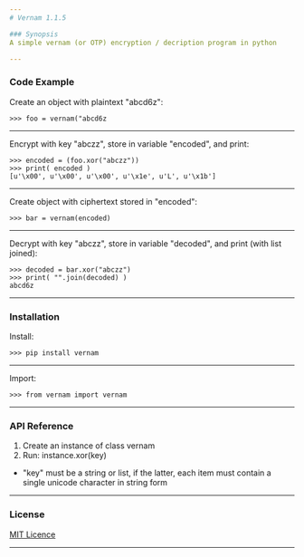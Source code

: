 ```yaml
---
# Vernam 1.1.5

### Synopsis
A simple vernam (or OTP) encryption / decription program in python

---
```

### Code Example
Create an object with plaintext "abcd6z":
~~~
>>> foo = vernam("abcd6z
~~~
---
Encrypt with key "abczz", store in variable "encoded", and print:
~~~
>>> encoded = (foo.xor("abczz"))
>>> print( encoded )
[u'\x00', u'\x00', u'\x00', u'\x1e', u'L', u'\x1b']
~~~
---
Create object with ciphertext stored in "encoded":
~~~
>>> bar = vernam(encoded)
~~~
---
Decrypt with key "abczz", store in variable "decoded", and print (with list joined):
~~~
>>> decoded = bar.xor("abczz")
>>> print( "".join(decoded) )
abcd6z
~~~
---
### Installation
Install:
~~~
>>> pip install vernam
~~~
---
Import:
~~~
>>> from vernam import vernam
~~~
---
### API Reference
1. Create an instance of class vernam
2. Run: 
instance.xor(key)
  * "key" must be a string or list, if the latter, each item must contain a single unicode character in string form
---
### License
[MIT Licence](https://choosealicense.com/licenses/mit/#)

---